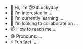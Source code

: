 - 👋 Hi, I’m @24Luckyday
- 👀 I’m interested in ...
- 🌱 I’m currently learning ...
- 💞️ I’m looking to collaborate on ...
- 📫 How to reach me ...
- 😄 Pronouns: ...
- ⚡ Fun fact: ...

<!---
24Luckyday/24Luckyday is a ✨ special ✨ repository because its `README.md` (this file) appears on your GitHub profile.
You can click the Preview link to take a look at your changes.
--->
